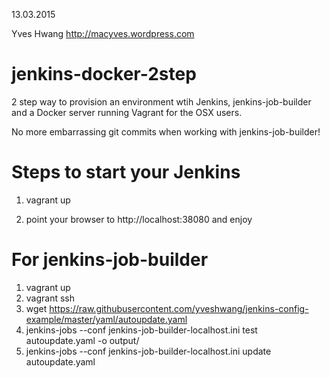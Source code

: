13.03.2015

Yves Hwang
http://macyves.wordpress.com

jenkins-docker-2step
====================

2 step way to provision an environment wtih Jenkins, jenkins-job-builder and a Docker server running Vagrant for the OSX users.

No more embarrassing git commits when working with jenkins-job-builder!

Steps to start your Jenkins
===========================
1. vagrant up

2. point your browser to http://localhost:38080 and enjoy

For jenkins-job-builder
=======================
1. vagrant up
2. vagrant ssh
3. wget https://raw.githubusercontent.com/yveshwang/jenkins-config-example/master/yaml/autoupdate.yaml
4. jenkins-jobs --conf jenkins-job-builder-localhost.ini  test autoupdate.yaml -o output/
5. jenkins-jobs --conf jenkins-job-builder-localhost.ini update autoupdate.yaml
